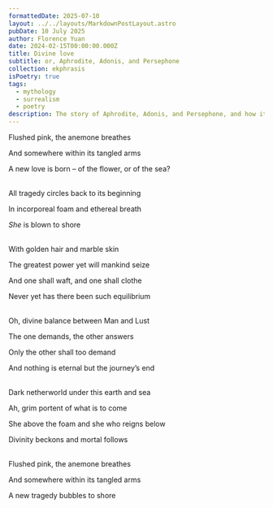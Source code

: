 ```yaml
---
formattedDate: 2025-07-10
layout: ../../layouts/MarkdownPostLayout.astro
pubDate: 10 July 2025
author: Florence Yuan
date: 2024-02-15T00:00:00.000Z
title: Divine love
subtitle: or, Aphrodite, Adonis, and Persephone
collection: ekphrasis
isPoetry: true
tags:
  - mythology
  - surrealism
  - poetry
description: The story of Aphrodite, Adonis, and Persephone, and how it all began with the birth of Love, as evoked by Botticelli in "The Birth of Venus".
---
```


Flushed pink, the anemone breathes

And somewhere within its tangled arms

A new love is born – of the flower, or of the sea?
<br/><br/>


All tragedy circles back to its beginning

In incorporeal foam and ethereal breath

_She_ is blown to shore
<br/><br/>


With golden hair and marble skin

The greatest power yet will mankind seize

And one shall waft, and one shall clothe

Never yet has there been such equilibrium
<br/><br/>


Oh, divine balance between Man and Lust

The one demands, the other answers

Only the other shall too demand

And nothing is eternal but the journey’s end
<br/><br/>

Dark netherworld under this earth and sea

Ah, grim portent of what is to come

She above the foam and she who reigns below

Divinity beckons and mortal follows
<br/><br/>


Flushed pink, the anemone breathes

And somewhere within its tangled arms

A new tragedy bubbles to shore